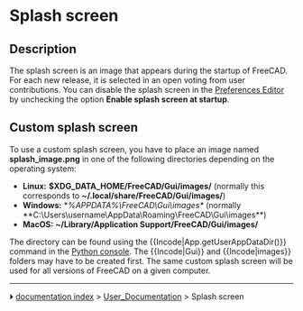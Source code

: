 # Splash screen
## Description

The splash screen is an image that appears during the startup of FreeCAD. For each new release, it is selected in an open voting from user contributions. You can disable the splash screen in the [Preferences Editor](Preferences_Editor.md) by unchecking the option **Enable splash screen at startup**.

## Custom splash screen 

To use a custom splash screen, you have to place an image named **splash_image.png** in one of the following directories depending on the operating system:

-   **Linux:** **$XDG_DATA_HOME/FreeCAD/Gui/images/** (normally this corresponds to **~/.local/share/FreeCAD/Gui/images/**)
-   **Windows:** **%APPDATA%\FreeCAD\Gui\images\** (normally **C:\Users\username\AppData\Roaming\FreeCAD\Gui\images\**)
-   **MacOS:** **~/Library/Application Support/FreeCAD/Gui/images/**

The directory can be found using the {{Incode|App.getUserAppDataDir()}} command in the [Python console](Python_console.md). The {{Incode|Gui}} and {{Incode|images}} folders may have to be created first. The same custom splash screen will be used for all versions of FreeCAD on a given computer.



---
⏵ [documentation index](../README.md) > [User_Documentation](Category_User_Documentation.md) > Splash screen
